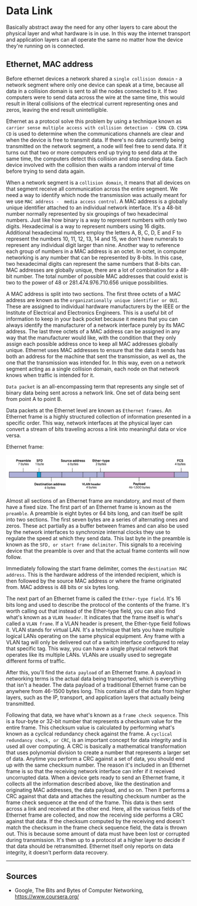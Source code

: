 # Data Link
Basically abstract away the need for any other layers to care about the physical layer and what hardware is in use. 
In this way the internet transport and application layers can all operate the same no matter how the device they're running on is connected.
## Ethernet, MAC address
Before ethernet devices a network shared a `single collision domain` - a network segment where only one device can speak at a time,
because all data in a collision domain is sent to all the nodes connected to it.
If two computers were to send data across the wire at the same time, this would result in literal 
collisions of the electrical current representing ones and zeros, leaving the end result unintelligible. 

Ethernet as a protocol solve this problem by using a technique known as `carrier sense multiple access with collision detection - CSMA CD`.
`CSMA CD` is used to determine when the communications channels are clear and when the device is free to transmit data. 
If there's no data currently being transmitted on the network segment, a node will feel free to send data. 
If it turns out that two or more computers end up trying to send data at the same time, the computers 
detect this collision and stop sending data. Each device involved with the collision then waits a random interval of time before trying to send data again.

When a network segment is a `collision domain`, it means that all devices on that segment receive all communication across the entire segment. 
We need a way to identify which node the transmission was actually meant for we use `MAC address -  media access control`. 
A MAC address is a globally unique identifier attached to an individual network interface. 
It's a 48-bit number normally represented by six groupings of two hexadecimal numbers. Just like how binary is a way to represent numbers 
with only two digits. Hexadecimal is a way to represent numbers using 16 digits. 
Additional hexadecimal numbers employ the letters A, B, C, D, E and F to represent the numbers 10, 11, 12, 13, 14 and 15, we don't have numerals to represent any individual digit larger than nine.
Another way to reference each group of numbers in a MAC address is an octet. In octet, in computer networking is any number that can be 
represented by 8-bits. In this case, two hexadecimal digits can represent the same numbers that 8-bits can. 
MAC addresses are globally unique, there are a lot of combination for a 48-bit number.
The total number of possible MAC addresses that could exist is two to the power of 48 or 281.474.976.710.656 unique possibilities. 

A MAC address is split into two sections. 
The first three octets of a MAC address are known as the `organizationally unique identifier or OUI`. 
These are assigned to individual hardware manufacturers by the IEEE or the Institute of Electrical and Electronics Engineers. 
This is a useful bit of information to keep in your back pocket because it means that you can always identify the manufacturer of a 
network interface purely by its MAC address. 
The last three octets of a MAC address can be assigned in any way that the manufacturer would 
like, with the condition that they only assign each possible address once to keep all MAC addresses globally unique. 
Ethernet uses MAC addresses to ensure that the data it sends has both an address for the machine that sent the transmission, as well as, 
the one that the transmission was intended for. In this way, even on a network segment acting as a single collision domain, each node on that 
network knows when traffic is intended for it.

`Data packet` is an all-encompassing term that represents any single set of binary 
data being sent across a network link. One set of data being sent from point A to point B.

Data packets at the Ethernet level are known as `Ethernet frames`. 
An Ethernet frame is a highly structured collection of information presented in a specific order. 
This way, network interfaces at the physical layer can convert a stream of bits traveling across a 
link into meaningful data or vice versa. 

Ethernet frame:

![img_2.png](img_2.png)

Almost all sections of an Ethernet frame are mandatory, and most of them have a fixed size. 
The first part of an Ethernet frame is known as the `preamble`. A preamble is eight bytes or 64 bits long, and can itself be split into two sections. 
The first seven bytes are a series of alternating ones and zeros. These act partially as a buffer between frames and can also be used by the network 
interfaces to synchronize internal clocks they use to regulate the speed at which they send data. 
This last byte in the preamble is known as the `SFD, or start frame delimiter`. 
This signals to a receiving device that the preamble is over and that the actual frame contents will now follow.

Immediately following the start frame delimiter, comes the `destination MAC address`. 
This is the hardware address of the intended recipient, which is then followed by the source MAC 
address or where the frame originated from. MAC address is 48 bits or six bytes long.

The next part of an Ethernet frame is called the `Ether-type field`. 
It's 16 bits long and used to describe the protocol of the contents of the frame.
It's worth calling out that instead of the Ether-type field, you can also find what's known as a `VLAN header`. 
It indicates that the frame itself is what's called a `VLAN frame`. If a VLAN header is present, the Ether-type field follows it. 
VLAN stands for virtual LAN. It's a technique that lets you have multiple logical LANs operating on the same physical equipment. 
Any frame with a VLAN tag will only be delivered out of a switch interface configured to relay that specific tag. This way, you can 
have a single physical network that operates like its multiple LANs. VLANs are usually used to 
segregate different forms of traffic.

After this, you'll find the `data payload` of an Ethernet frame. A payload in networking 
terms is the actual data being transported, which is everything that isn't a header. 
The data payload of a traditional Ethernet frame can be anywhere from 46-1500 bytes long. 
This contains all of the data from higher layers, such as the IP, transport, and application 
layers that actually being transmitted. 

Following that data, we have what's known as a `frame check sequence`. 
This is a four-byte or 32-bit number that represents a checksum value for the entire frame. 
This checksum value is calculated by performing what's known as a cyclical redundancy check against the frame. 
A `cyclical redundancy check, or CRC`, is an important concept for data integrity and is used all over computing. 
A CRC is basically a mathematical transformation that uses polynomial division to 
create a number that represents a larger set of data. Anytime you perform a CRC against a set of data, 
you should end up with the same checksum number. The reason it's included in an Ethernet 
frame is so that the receiving network interface can infer if it received uncorrupted data.
When a device gets ready to send an Ethernet frame, it collects all the information described above, 
like the destination and originating MAC addresses, the data payload, and so on. 
Then it performs a CRC against that data and attaches the resulting checksum number as the frame check sequence 
at the end of the frame. This data is then sent across a link and received at the other end. 
Here, all the various fields of the Ethernet frame are collected, and now the receiving side performs a CRC against that data. 
If the checksum computed by the receiving end doesn't match the checksum in the frame check sequence field, the data is thrown out. 
This is because some amount of data must have been lost or corrupted during transmission. 
It's then up to a protocol at a higher layer to decide if that data should be retransmitted. 
Ethernet itself only reports on data integrity, it doesn't perform data recovery.
___
## Sources
- Google, The Bits and Bytes of Computer Networking, https://www.coursera.org/